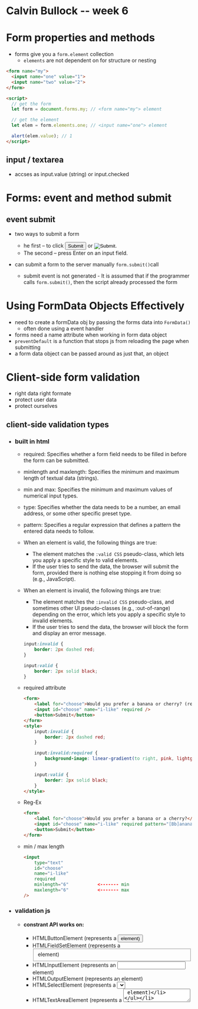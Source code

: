 # Calvin Bullock -- week 6

# Form properties and methods
- forms give you a `form.element` collection 
    - `elements` are not dependent on for structure or nesting

```html
<form name="my">
  <input name="one" value="1">
  <input name="two" value="2">
</form>

<script>
  // get the form
  let form = document.forms.my; // <form name="my"> element

  // get the element
  let elem = form.elements.one; // <input name="one"> element

  alert(elem.value); // 1
</script>
```

## input / textarea
- accses as input.value (string) or input.checked

# Forms: event and method submit

## event submit
- two ways to submit a form
    - he first – to click <input type="submit"> or <input type="image">.
    - The second – press Enter on an input field.

- can submit a form to the server manually `form.submit()`call 
    - submit event is not generated - It is assumed that if the programmer calls `form.submit()`, then the script already processed the form

# Using FormData Objects Effectively
- need to create a formData obj by passing the forms data into `FormData()`
    - often done using a event handler
- forms need a name attribute when working in form data object
- `preventDefault` is a function that stops js from reloading the page when submitting 
- a form data object can be passed around as just that, an object

# Client-side form validation
- right data right formate
- protect user data
- protect ourselves

## client-side validation types
- ### built in html
    - required: Specifies whether a form field needs to be filled in before the form can be submitted.
    - minlength and maxlength: Specifies the minimum and maximum length of textual data (strings).
    - min and max: Specifies the minimum and maximum values of numerical input types.
    - type: Specifies whether the data needs to be a number, an email address, or some other specific preset type.
    - pattern: Specifies a regular expression that defines a pattern the entered data needs to follow.

    - When an element is valid, the following things are true:
        - The element matches the `:valid CSS` pseudo-class, which lets you apply a specific style to valid elements.
        - If the user tries to send the data, the browser will submit the form, provided there is nothing else stopping it from doing so (e.g., JavaScript).

    - When an element is invalid, the following things are true:
        - The element matches the `:invalid CSS` pseudo-class, and sometimes other UI pseudo-classes (e.g., :out-of-range) depending on the error, which lets you apply a specific style to invalid elements.
        - If the user tries to send the data, the browser will block the form and display an error message.
        ```css
        input:invalid {
            border: 2px dashed red;
        }
        
        input:valid {
            border: 2px solid black;
        }
        ```

    - required attribute
        ```html
        <form>
            <label for="choose">Would you prefer a banana or cherry? (required)</label>
            <input id="choose" name="i-like" required />
            <button>Submit</button>
        </form>
        <style>
            input:invalid {
                border: 2px dashed red;
            }
    
            input:invalid:required {
                background-image: linear-gradient(to right, pink, lightgreen);
            }
    
            input:valid {
                border: 2px solid black;
            }
        </style>
        ```

    - Reg-Ex
        ```html
        <form>
            <label for="choose">Would you prefer a banana or a cherry?</label>
            <input id="choose" name="i-like" required pattern="[Bb]anana|[Cc]herry" />
            <button>Submit</button>
        </form>
        ```

    - min / max length
        ```html
        <input
            type="text"
            id="choose"
            name="i-like"
            required
            minlength="6"           <------- min
            maxlength="6"           <------- max
        />    
        ```

- ### validation js
    - #### constrant API works on:
        - HTMLButtonElement (represents a <button> element)
        - HTMLFieldSetElement (represents a <fieldset> element)
        - HTMLInputElement (represents an <input> element)
        - HTMLOutputElement (represents an <output> element)
        - HTMLSelectElement (represents a <select> element)
        - HTMLTextAreaElement (represents a <textarea> element)

    - #### properties that can be checked on the options above
        - validationMessage: Returns a localized message describing the validation constraints that the control doesn't satisfy (if any). 
        - validity: Returns a ValidityState object that contains several properties describing the validity state of the element - few listed
            - patternMismatch: Returns true if the value does not match the specified pattern  -- If true element = :invalid CSS pseudo-class.
            - tooLong: Returns true  **value > maximum** length specified by the maxlength attribute -- If true, the element = :invalid CSS pseudo-class. 
            - tooShort: Returns true if the `value < minimum` length specified by the minlength attribute --  If true, the element = :invalid CSS pseudo-class.
            - rangeOverflow: Returns true if the `value > maximum` specified by the max attribute -- If true, the element = :invalid and :out-of-range CSS pseudo-classes.
            - rangeUnderflow: Returns true if the `value < minimum` specified by the min attribute -- If true, the element = :invalid and :out-of-range CSS pseudo-classes.
            - typeMismatch: Returns true if the value is not in the required syntax (when type is email or url) -- If true, element = :invalid CSS pseudo-class.
            - valid: Returns true if the element meets all its validation constraints, and is therefore considered to be valid, or false if it fails any constraint. If true, the element = :valid CSS pseudo-class; the :invalid CSS pseudo-class otherwise.
            - valueMissing: Returns true if the element has a required attribute, but no value, or false otherwise. If true, element = :invalid CSS pseudo-class.

        - willValidate: Returns true if the element will be validated when the form is submitted; false otherwise.

    - #### Validating forms without a built-in API
        - Q's to ask:
            - What kind of validation should I perform?
            - What should I do if the form doesn't validate?
            - How can I help the user to correct invalid data?

